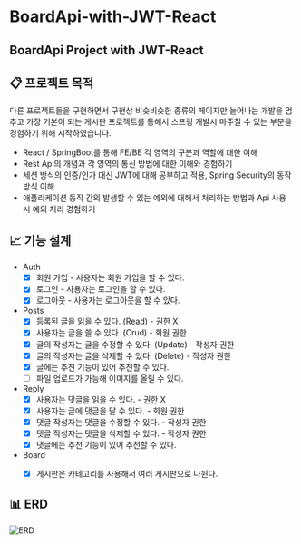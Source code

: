 # BoardApi-with-JWT-React
## BoardApi Project with JWT-React

## 📋 프로젝트 목적
다른 프로젝트들을 구현하면서 구현상 비슷비슷한 종류의 페이지만 늘어나는 개발을 멈추고 가장 기본이 되는 게시판 프로젝트를 통해서 스프링 개발시 마주칠 수 있는 부분을 경험하기 위해 시작하였습니다.

- React / SpringBoot를 통해 FE/BE 각 영역의 구분과 역할에 대한 이해
- Rest Api의 개념과 각 영역의 통신 방법에 대한 이해와 경험하기
- 세션 방식의 인증/인가 대신 JWT에 대해 공부하고 적용, Spring Security의 동작 방식 이해
- 애플리케이션 동작 간의 발생할 수 있는 예외에 대해서 처리하는 방법과 Api 사용 시 예외 처리 경험하기

## 📈 기능 설계
- Auth
    - [x] 회원 가입 - 사용자는 회원 가입을 할 수 있다.
    - [x] 로그인 - 사용자는 로그인을 할 수 있다.
    - [x] 로그아웃 - 사용자는 로그아웃을 할 수 있다.
- Posts
    - [x] 등록된 글을 읽을 수 있다. (Read) - 권한 X
    - [x] 사용자는 글을 쓸 수 있다. (Crud) - 회원 권한
    - [x] 글의 작성자는 글을 수정할 수 있다. (Update) - 작성자 권한
    - [x] 글의 작성자는 글을 삭제할 수 있다. (Delete) - 작성자 권한
    - [x] 글에는 추천 기능이 있어 추천할 수 있다.
    - [ ] 파일 업로드가 가능해 이미지를 올릴 수 있다.
- Reply
    - [x] 사용자는 댓글을 읽을 수 있다. - 권한 X
    - [x] 사용자는 글에 댓글을 달 수 있다. - 회원 권한
    - [x] 댓글 작성자는 댓글을 수정할 수 있다. - 작성자 권한
    - [x] 댓글 작성자는 댓글을 삭제할 수 있다. - 작성자 권한
    - [x] 댓글에는 추천 기능이 있어 추천할 수 있다.
- Board
    - [x] 게시판은 카테고리를 사용해서 여러 게시판으로 나뉜다.


## 📊 ERD
![ERD](https://github.com/tipsyboy/BoardApi-with-JWT-React/assets/42955111/12e27db8-3183-4fea-9853-92a1a6352bbb)
